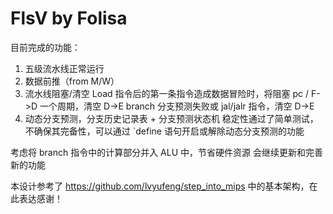 # FlsV by Folisa

目前完成的功能：
1. 五级流水线正常运行
2. 数据前推（from M/W）
3. 流水线阻塞/清空
   Load 指令后的第一条指令造成数据冒险时，将阻塞 pc / F->D 一个周期，清空 D->E
   branch 分支预测失败或 jal/jalr 指令，清空 D->E
4. 动态分支预测，分支历史记录表 + 分支预测状态机
   稳定性通过了简单测试，不确保其完备性，可以通过 `define 语句开启或解除动态分支预测的功能

考虑将 branch 指令中的计算部分并入 ALU 中，节省硬件资源
会继续更新和完善新的功能  
  
本设计参考了 https://github.com/lvyufeng/step_into_mips 中的基本架构，在此表达感谢！

